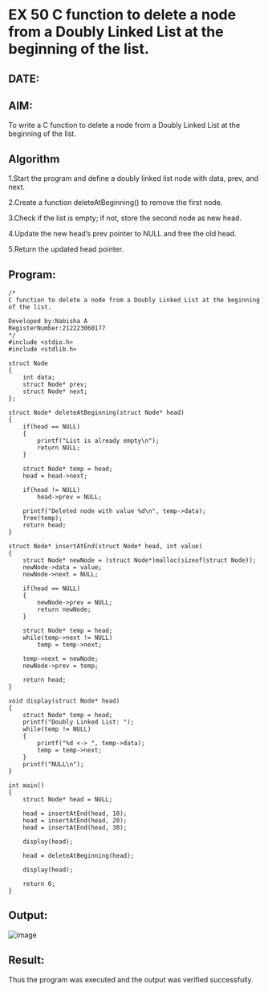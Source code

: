 # EX 50 C function to delete a node from a Doubly Linked List at the beginning of the list.
## DATE:
## AIM:
To write a C function to delete a node from a Doubly Linked List at the beginning of the list.

## Algorithm
1.Start the program and define a doubly linked list node with data, prev, and next.

2.Create a function deleteAtBeginning() to remove the first node.

3.Check if the list is empty; if not, store the second node as new head.

4.Update the new head’s prev pointer to NULL and free the old head.

5.Return the updated head pointer.   

## Program:
```
/*
C function to delete a node from a Doubly Linked List at the beginning of the list.

Developed by:Nabisha A
RegisterNumber:212223060177  
*/
#include <stdio.h>
#include <stdlib.h>

struct Node
{
    int data;
    struct Node* prev;
    struct Node* next;
};

struct Node* deleteAtBeginning(struct Node* head)
{
    if(head == NULL)
    {
        printf("List is already empty\n");
        return NULL;
    }

    struct Node* temp = head;
    head = head->next;

    if(head != NULL)
        head->prev = NULL;

    printf("Deleted node with value %d\n", temp->data);
    free(temp);
    return head;
}

struct Node* insertAtEnd(struct Node* head, int value)
{
    struct Node* newNode = (struct Node*)malloc(sizeof(struct Node));
    newNode->data = value;
    newNode->next = NULL;

    if(head == NULL)
    {
        newNode->prev = NULL;
        return newNode;
    }

    struct Node* temp = head;
    while(temp->next != NULL)
        temp = temp->next;

    temp->next = newNode;
    newNode->prev = temp;

    return head;
}

void display(struct Node* head)
{
    struct Node* temp = head;
    printf("Doubly Linked List: ");
    while(temp != NULL)
    {
        printf("%d <-> ", temp->data);
        temp = temp->next;
    }
    printf("NULL\n");
}

int main()
{
    struct Node* head = NULL;

    head = insertAtEnd(head, 10);
    head = insertAtEnd(head, 20);
    head = insertAtEnd(head, 30);

    display(head);

    head = deleteAtBeginning(head);

    display(head);

    return 0;
}
```

## Output:
![image](https://github.com/user-attachments/assets/0b19d979-10d4-468d-ab70-05dc55cc5595)


## Result:
Thus the program was executed and the output was verified successfully.
